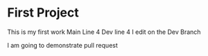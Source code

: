 # First Project

This is my first work
Main Line 4
Dev line 4
I edit on the Dev Branch

I am going to demonstrate pull request